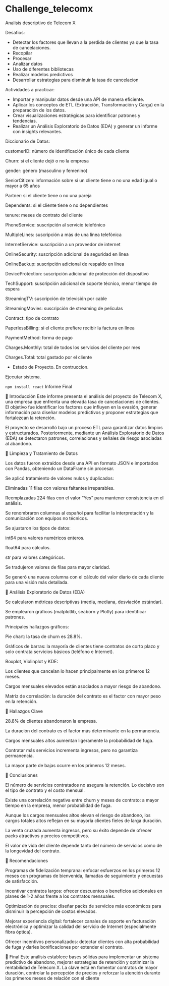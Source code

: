 # Challenge_telecomx
Analisis descriptivo de Telecom X

Desafios:

- Detectar los factores que llevan a la perdida de clientes ya que la tasa de cancelaciones.
- Recopilar
- Procesar
- Analizar datos
- Uso de diferentes bibliotecas
- Realizar modelos predictivos
- Desarrollar estrategias para disminuir la tasa de cancelacion


Actividades a practicar:

- Importar y manipular datos desde una API de manera eficiente.
- Aplicar los conceptos de ETL (Extracción, Transformación y Carga) en la preparación de los datos.
- Crear visualizaciones estratégicas para identificar patrones y tendencias.
- Realizar un Análisis Exploratorio de Datos (EDA) y generar un informe con insights relevantes.

Diccionario de Datos:

customerID: número de identificación único de cada cliente

Churn: si el cliente dejó o no la empresa

gender: género (masculino y femenino)

SeniorCitizen: información sobre si un cliente tiene o no una edad igual o mayor a 65 años

Partner: si el cliente tiene o no una pareja

Dependents: si el cliente tiene o no dependientes

tenure: meses de contrato del cliente

PhoneService: suscripción al servicio telefónico

MultipleLines: suscripción a más de una línea telefónica

InternetService: suscripción a un proveedor de internet

OnlineSecurity: suscripción adicional de seguridad en línea

OnlineBackup: suscripción adicional de respaldo en línea

DeviceProtection: suscripción adicional de protección del dispositivo

TechSupport: suscripción adicional de soporte técnico, menor tiempo de espera

StreamingTV: suscripción de televisión por cable

StreamingMovies: suscripción de streaming de películas

Contract: tipo de contrato

PaperlessBilling: si el cliente prefiere recibir la factura en línea

PaymentMethod: forma de pago

Charges.Monthly: total de todos los servicios del cliente por mes

Charges.Total: total gastado por el cliente

- Estado de Proyecto. En contruccion.

Ejecutar sistema.

```npm install react```
Informe Final

🔹 Introducción Este informe presenta el análisis del proyecto de Telecom X, una empresa que enfrenta una elevada tasa de cancelaciones de clientes. El objetivo fue identificar los factores que influyen en la evasión, generar información para diseñar modelos predictivos y proponer estrategias que fortalezcan la retención.

El proyecto se desarrolló bajo un proceso ETL para garantizar datos limpios y estructurados. Posteriormente, mediante un Análisis Exploratorio de Datos (EDA) se detectaron patrones, correlaciones y señales de riesgo asociadas al abandono.

🔹 Limpieza y Tratamiento de Datos

Los datos fueron extraídos desde una API en formato JSON e importados con Pandas, obteniendo un DataFrame sin procesar.

Se aplicó tratamiento de valores nulos y duplicados:

Eliminadas 11 filas con valores faltantes irreparables.

Reemplazadas 224 filas con el valor “Yes” para mantener consistencia en el análisis.

Se renombraron columnas al español para facilitar la interpretación y la comunicación con equipos no técnicos.

Se ajustaron los tipos de datos:

int64 para valores numéricos enteros.

float64 para cálculos.

str para valores categóricos.

Se tradujeron valores de filas para mayor claridad.

Se generó una nueva columna con el cálculo del valor diario de cada cliente para una visión más detallada.

🔹 Análisis Exploratorio de Datos (EDA)

Se calcularon métricas descriptivas (media, mediana, desviación estándar).

Se emplearon gráficos (matplotlib, seaborn y Plotly) para identificar patrones.

Principales hallazgos gráficos:

Pie chart: la tasa de churn es 28.8%.

Gráficos de barras: la mayoría de clientes tiene contratos de corto plazo y solo contrata servicios básicos (teléfono e Internet).

Boxplot, Violinplot y KDE:

Los clientes que cancelan lo hacen principalmente en los primeros 12 meses.

Cargos mensuales elevados están asociados a mayor riesgo de abandono.

Matriz de correlación: la duración del contrato es el factor con mayor peso en la retención.

🔹 Hallazgos Clave

28.8% de clientes abandonaron la empresa.

La duración del contrato es el factor más determinante en la permanencia.

Cargos mensuales altos aumentan ligeramente la probabilidad de fuga.

Contratar más servicios incrementa ingresos, pero no garantiza permanencia.

La mayor parte de bajas ocurre en los primeros 12 meses.

🔹 Conclusiones

El número de servicios contratados no asegura la retención. Lo decisivo son el tipo de contrato y el costo mensual.

Existe una correlación negativa entre churn y meses de contrato: a mayor tiempo en la empresa, menor probabilidad de fuga.

Aunque los cargos mensuales altos elevan el riesgo de abandono, los cargos totales altos reflejan en su mayoría clientes fieles de larga duración.

La venta cruzada aumenta ingresos, pero su éxito depende de ofrecer packs atractivos y precios competitivos.

El valor de vida del cliente depende tanto del número de servicios como de la longevidad del contrato.

🔹 Recomendaciones

Programas de fidelización temprana: enfocar esfuerzos en los primeros 12 meses con programas de bienvenida, llamadas de seguimiento y encuestas de satisfacción.

Incentivar contratos largos: ofrecer descuentos o beneficios adicionales en planes de 1-2 años frente a los contratos mensuales.

Optimización de precios: diseñar packs de servicios más económicos para disminuir la percepción de costos elevados.

Mejorar experiencia digital: fortalecer canales de soporte en facturación electrónica y optimizar la calidad del servicio de Internet (especialmente fibra óptica).

Ofrecer incentivos personalizados: detectar clientes con alta probabilidad de fuga y darles bonificaciones por extender el contrato.

🔹 Final Este análisis establece bases sólidas para implementar un sistema predictivo de abandono, mejorar estrategias de retención y optimizar la rentabilidad de Telecom X. La clave está en fomentar contratos de mayor duración, controlar la percepción de precios y reforzar la atención durante los primeros meses de relación con el cliente
